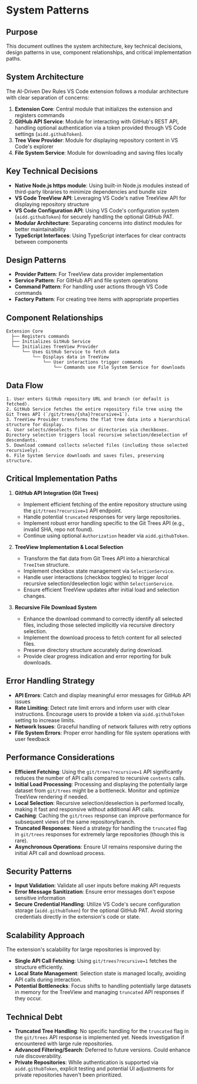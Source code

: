 # System Patterns

## Purpose

This document outlines the system architecture, key technical decisions, design patterns in use, component relationships, and critical implementation paths.

## System Architecture

The AI-Driven Dev Rules VS Code extension follows a modular architecture with clear separation of concerns:

1. **Extension Core**: Central module that initializes the extension and registers commands
2. **GitHub API Service**: Module for interacting with GitHub's REST API, handling optional authentication via a token provided through VS Code settings (`aidd.githubToken`).
3. **Tree View Provider**: Module for displaying repository content in VS Code's explorer
4. **File System Service**: Module for downloading and saving files locally

## Key Technical Decisions

- **Native Node.js https module**: Using built-in Node.js modules instead of third-party libraries to minimize dependencies and bundle size
- **VS Code TreeView API**: Leveraging VS Code's native TreeView API for displaying repository structure
- **VS Code Configuration API**: Using VS Code's configuration system (`aidd.githubToken`) for securely handling the optional GitHub PAT.
- **Modular Architecture**: Separating concerns into distinct modules for better maintainability
- **TypeScript Interfaces**: Using TypeScript interfaces for clear contracts between components

## Design Patterns

- **Provider Pattern**: For TreeView data provider implementation
- **Service Pattern**: For GitHub API and file system operations
- **Command Pattern**: For handling user actions through VS Code commands
- **Factory Pattern**: For creating tree items with appropriate properties

## Component Relationships

```
Extension Core
  ├── Registers commands
  ├── Initializes GitHub Service
  └── Initializes TreeView Provider
      └── Uses GitHub Service to fetch data
          └── Displays data in TreeView
              └── User interactions trigger commands
                  └── Commands use File System Service for downloads
```

## Data Flow

```
1. User enters GitHub repository URL and branch (or default is fetched).
2. GitHub Service fetches the entire repository file tree using the Git Trees API (`/git/trees/{sha}?recursive=1`).
3. TreeView Provider transforms the flat tree data into a hierarchical structure for display.
4. User selects/deselects files or directories via checkboxes. Directory selection triggers local recursive selection/deselection of descendants.
5. Download command collects selected files (including those selected recursively).
6. File System Service downloads and saves files, preserving structure.
```

## Critical Implementation Paths

1.  **GitHub API Integration (Git Trees)**
    *   Implement efficient fetching of the entire repository structure using the `git/trees?recursive=1` API endpoint.
    *   Handle potential `truncated` responses for very large repositories.
    *   Implement robust error handling specific to the Git Trees API (e.g., invalid SHA, repo not found).
    *   Continue using optional `Authorization` header via `aidd.githubToken`.

2.  **TreeView Implementation & Local Selection**
    *   Transform the flat data from Git Trees API into a hierarchical `TreeItem` structure.
    *   Implement checkbox state management via `SelectionService`.
    *   Handle user interactions (checkbox toggles) to trigger *local* recursive selection/deselection logic within `SelectionService`.
    *   Ensure efficient TreeView updates after initial load and selection changes.

3.  **Recursive File Download System**
    *   Enhance the download command to correctly identify all selected files, including those selected implicitly via recursive directory selection.
    *   Implement the download process to fetch content for all selected files.
    *   Preserve directory structure accurately during download.
    *   Provide clear progress indication and error reporting for bulk downloads.

## Error Handling Strategy

- **API Errors**: Catch and display meaningful error messages for GitHub API issues
- **Rate Limiting**: Detect rate limit errors and inform user with clear instructions. Encourage users to provide a token via `aidd.githubToken` setting to increase limits.
- **Network Issues**: Graceful handling of network failures with retry options
- **File System Errors**: Proper error handling for file system operations with user feedback

## Performance Considerations

- **Efficient Fetching**: Using the `git/trees?recursive=1` API significantly reduces the number of API calls compared to recursive `contents` calls.
- **Initial Load Processing**: Processing and displaying the potentially large dataset from `git/trees` might be a bottleneck. Monitor and optimize TreeView rendering if needed.
- **Local Selection**: Recursive selection/deselection is performed locally, making it fast and responsive without additional API calls.
- **Caching**: Caching the `git/trees` response can improve performance for subsequent views of the same repository/branch.
- **Truncated Responses**: Need a strategy for handling the `truncated` flag in `git/trees` responses for extremely large repositories (though this is rare).
- **Asynchronous Operations**: Ensure UI remains responsive during the initial API call and download process.

## Security Patterns

- **Input Validation**: Validate all user inputs before making API requests
- **Error Message Sanitization**: Ensure error messages don't expose sensitive information
- **Secure Credential Handling**: Utilize VS Code's secure configuration storage (`aidd.githubToken`) for the optional GitHub PAT. Avoid storing credentials directly in the extension's code or state.

## Scalability Approach

The extension's scalability for large repositories is improved by:

- **Single API Call Fetching**: Using `git/trees?recursive=1` fetches the structure efficiently.
- **Local State Management**: Selection state is managed locally, avoiding API calls during interaction.
- **Potential Bottlenecks**: Focus shifts to handling potentially large datasets in memory for the TreeView and managing `truncated` API responses if they occur.

## Technical Debt

- **Truncated Tree Handling**: No specific handling for the `truncated` flag in the `git/trees` API response is implemented yet. Needs investigation if encountered with large rule repositories.
- **Advanced Filtering/Search**: Deferred to future versions. Could enhance rule discoverability.
- **Private Repositories**: While authentication is supported via `aidd.githubToken`, explicit testing and potential UI adjustments for private repositories haven't been prioritized.
